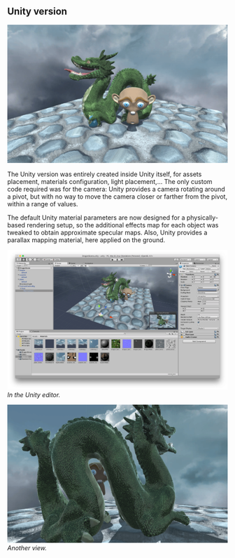 ## Unity version

![](images/unity1.png)

The Unity version was entirely created inside Unity itself, for assets placement, materials configuration, light placement,... The only custom code required was for the camera: Unity provides a camera rotating around a pivot, but with no way to move the camera closer or farther from the pivot, within a range of values.

The default Unity material parameters are now designed for a physically-based rendering setup, so the additional effects map for each object was tweaked to obtain approximate specular maps. Also, Unity provides a parallax mapping material, here applied on the ground.

![](images/unity2.png)
*In the Unity editor.*

![](images/unity3.png)
*Another view.*


